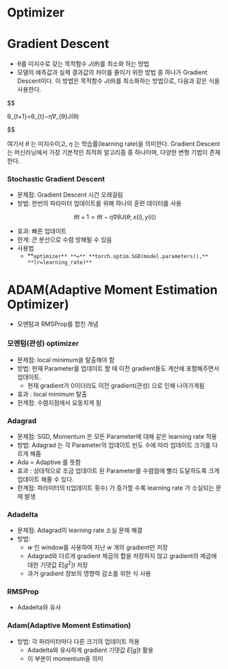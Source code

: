 # Optimizer

# Gradient Descent

- θ를 미지수로 갖는 목적함수 $J
(
θ
)$를 최소화 하는 방법
- 모델의 예측값과 실제 결과값의 차이를 줄이기 위한 방법 중 하나가 Gradient Descent이다. 이 방법은 목적함수 $J(θ)$를 최소화하는 방법으로, 다음과 같은 식을 사용한다.

$$

θ_{t+1}=θ_{t}−η∇_{θ}J(θ)

$$

여기서 $θ$ 는 미지수이고, $η$ 는 학습률(learning rate)을 의미한다. Gradient Descent는 머신러닝에서 가장 기본적인 최적화 알고리즘 중 하나이며, 다양한 변형 기법이 존재한다.

### **Stochastic Gradient Descent**

- 문제점: Gradient Descent 시간 오래걸림
- 방법: 한번의 파라미터 업데이트를 위해 하나의 훈련 데이터를 사용

$$
θt+1=θt−η∇θJ(θ;x(i),y(i))
$$

- 효과: 빠른 업데이트
- 한계: 큰 분산으로 수렴 방해될 수 있음
- 사용법
    - **`optimizer** **=** **torch.optim.SGD(model.parameters(),** **lr=learning_rate)**`

# ADAM(Adaptive Moment Estimation Optimizer)

- 모멘텀과 RMSProp를 합친 개념

### 모멘텀(관성) optimizer

- 문제점: local minimum을 탈출해야 함
- 방법: 현재 Parameter를 업데이트 할 때 이전 gradient들도 계산에 포함해주면서 업데이트.
    - 현재 gradient가 0이더라도 이전 gradient(관성) 으로 인해 나아가게됨
- 효과 : local minimum 탈출
- 한계점: 수렴지점에서 요동치게 됨

### Adagrad

- 문제점: SGD, Momentum 은 모든 Parameter에 대해 같은 learning rate 적용
- 방법: Adagrad 는 각 Parameter의 업데이트 빈도 수에 따라 업데이트 크기를 다르게 해줌
- Ada = Adaptive 를 뜻함
- 효과 : 상대적으로 조금 업데이트 된 Parameter를 수렴점에 빨리 도달하도록 크게 업데이트 해줄 수 있다.
- 한계점: 파라미터의 t(업데이트 횟수) 가 증가할 수록 learning rate 가 소실되는 문제 발생

### Adadelta

- 문제점: Adagrad의 learning rate 소실 문제 해결
- 방법:
    - $w$ 인 window를 사용하여 지난 w 개의 gradient만 저장
    - Adagrad와 다르게 gradient 제곱의 합을 저장하지 않고 gradient의 제곱에 대한 기댓값 $E[g^2]t$ 저장
    - 과거 gradient 정보의 영향력 감소를 위한 식 사용

### RMSProp

- Adadelta와 유사

### Adam(Adaptive Moment Estimation)

- 방법: 각 파라미터마다 다른 크기의 업데이트 적용
    - Adadelta와 유사하게 gradient 기댓값 $E[g]t$ 활용
    - 이 부분이 momentum을 의미